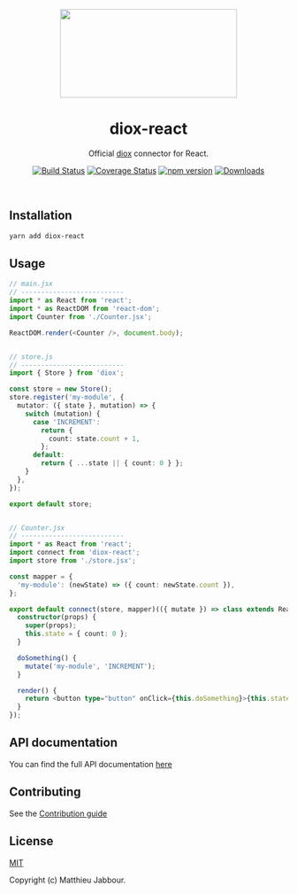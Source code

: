 <div align="center">
  <img width="320" height="160" src="https://repository-images.githubusercontent.com/140085588/c5c67780-9dd3-11ea-9a14-8b129c46c06b">
<br>

# diox-react

Official [diox](https://github.com/matthieujabbour/diox) connector for React.

[![Build Status](https://travis-ci.org/matthieujabbour/diox-react.svg?branch=master)](https://travis-ci.org/matthieujabbour/diox-react)
[![Coverage Status](https://coveralls.io/repos/github/matthieujabbour/diox-react/badge.svg)](https://coveralls.io/github/matthieujabbour/diox-react)
[![npm version](https://badge.fury.io/js/diox-react.svg)](https://badge.fury.io/js/diox-react)
[![Downloads](https://img.shields.io/npm/dm/diox-react.svg)](https://www.npmjs.com/package/diox-react)

</div>
<br>

## Installation

```bash
yarn add diox-react
```


## Usage

```typescript
// main.jsx
// --------------------------
import * as React from 'react';
import * as ReactDOM from 'react-dom';
import Counter from './Counter.jsx';

ReactDOM.render(<Counter />, document.body);


// store.js
// --------------------------
import { Store } from 'diox';

const store = new Store();
store.register('my-module', {
  mutator: ({ state }, mutation) => {
    switch (mutation) {
      case 'INCREMENT':
        return {
          count: state.count + 1,
        };
      default:
        return { ...state || { count: 0 } };
    }
  },
});

export default store;


// Counter.jsx
// --------------------------
import * as React from 'react';
import connect from 'diox-react';
import store from './store.jsx';

const mapper = {
  'my-module': (newState) => ({ count: newState.count }),
};

export default connect(store, mapper)(({ mutate }) => class extends React.PureComponent {
  constructor(props) {
    super(props);
    this.state = { count: 0 };
  }

  doSomething() {
    mutate('my-module', 'INCREMENT');
  }

  render() {
    return <button type="button" onClick={this.doSomething}>{this.state.count}</button>;
  }
});
```


## API documentation

You can find the full API documentation [here](https://matthieujabbour.github.io/diox-react)


## Contributing

See the [Contribution guide](https://github.com/matthieujabbour/diox-react/blob/master/CONTRIBUTING.md)


## License

[MIT](https://github.com/matthieujabbour/diox-react/blob/master/LICENSE)

Copyright (c) Matthieu Jabbour.
